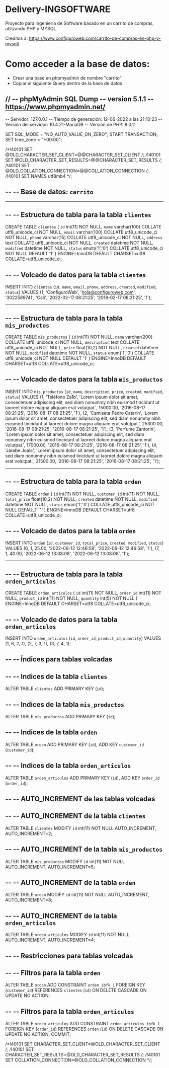 # Delivery-INGSOFTWARE

Proyecto para ingenieria de Software basado en un carrito de compras, utilizando PHP y MYSQL

Creditos a: https://www.configuroweb.com/carrito-de-compras-en-php-y-mysql/

# Como acceder a la base de datos:

* Crear una base en phpmyadmin de nombre "carrito"
* Copiar el siguiente Query dentro de la base de datos

//
-- phpMyAdmin SQL Dump
-- version 5.1.1
-- https://www.phpmyadmin.net/
--
-- Servidor: 127.0.0.1
-- Tiempo de generación: 12-06-2022 a las 21:10:23
-- Versión del servidor: 10.4.21-MariaDB
-- Versión de PHP: 8.0.11

SET SQL_MODE = "NO_AUTO_VALUE_ON_ZERO";
START TRANSACTION;
SET time_zone = "+00:00";


/*!40101 SET @OLD_CHARACTER_SET_CLIENT=@@CHARACTER_SET_CLIENT */;
/*!40101 SET @OLD_CHARACTER_SET_RESULTS=@@CHARACTER_SET_RESULTS */;
/*!40101 SET @OLD_COLLATION_CONNECTION=@@COLLATION_CONNECTION */;
/*!40101 SET NAMES utf8mb4 */;

--
-- Base de datos: `carrito`
--

-- --------------------------------------------------------

--
-- Estructura de tabla para la tabla `clientes`
--

CREATE TABLE `clientes` (
  `id` int(11) NOT NULL,
  `name` varchar(100) COLLATE utf8_unicode_ci NOT NULL,
  `email` varchar(100) COLLATE utf8_unicode_ci NOT NULL,
  `phone` varchar(15) COLLATE utf8_unicode_ci NOT NULL,
  `address` text COLLATE utf8_unicode_ci NOT NULL,
  `created` datetime NOT NULL,
  `modified` datetime NOT NULL,
  `status` enum('1','0') COLLATE utf8_unicode_ci NOT NULL DEFAULT '1'
) ENGINE=InnoDB DEFAULT CHARSET=utf8 COLLATE=utf8_unicode_ci;

--
-- Volcado de datos para la tabla `clientes`
--

INSERT INTO `clientes` (`id`, `name`, `email`, `phone`, `address`, `created`, `modified`, `status`) VALUES
(1, 'ConfiguroWeb', 'hola@configuroweb.com', '3022589741', 'Cali', '2022-02-17 08:21:25', '2018-02-17 08:21:25', '1');

-- --------------------------------------------------------

--
-- Estructura de tabla para la tabla `mis_productos`
--

CREATE TABLE `mis_productos` (
  `id` int(11) NOT NULL,
  `name` varchar(200) COLLATE utf8_unicode_ci NOT NULL,
  `description` text COLLATE utf8_unicode_ci NOT NULL,
  `price` float(10,2) NOT NULL,
  `created` datetime NOT NULL,
  `modified` datetime NOT NULL,
  `status` enum('1','0') COLLATE utf8_unicode_ci NOT NULL DEFAULT '1'
) ENGINE=InnoDB DEFAULT CHARSET=utf8 COLLATE=utf8_unicode_ci;

--
-- Volcado de datos para la tabla `mis_productos`
--

INSERT INTO `mis_productos` (`id`, `name`, `description`, `price`, `created`, `modified`, `status`) VALUES
(1, 'Teléfono Za1b', 'Lorem ipsum dolor sit amet, consectetuer adipiscing elit, sed diam nonummy nibh euismod tincidunt ut laoreet dolore magna aliquam erat volutpat.', 15000.00, '2016-08-17 08:21:25', '2016-08-17 08:21:25', '1'),
(2, 'Camiseta Pedro Catarín', 'Lorem ipsum dolor sit amet, consectetuer adipiscing elit, sed diam nonummy nibh euismod tincidunt ut laoreet dolore magna aliquam erat volutpat.', 25300.00, '2016-08-17 08:21:25', '2016-08-17 08:21:25', '1'),
(3, 'Perfume Zantorín', 'Lorem ipsum dolor sit amet, consectetuer adipiscing elit, sed diam nonummy nibh euismod tincidunt ut laoreet dolore magna aliquam erat volutpat.', 17000.00, '2016-08-17 08:21:25', '2016-08-17 08:21:25', '1'),
(4, 'Jarabe Joala', 'Lorem ipsum dolor sit amet, consectetuer adipiscing elit, sed diam nonummy nibh euismod tincidunt ut laoreet dolore magna aliquam erat volutpat.', 21500.00, '2016-08-17 08:21:25', '2016-08-17 08:21:25', '1');

-- --------------------------------------------------------

--
-- Estructura de tabla para la tabla `orden`
--

CREATE TABLE `orden` (
  `id` int(11) NOT NULL,
  `customer_id` int(11) NOT NULL,
  `total_price` float(10,2) NOT NULL,
  `created` datetime NOT NULL,
  `modified` datetime NOT NULL,
  `status` enum('1','0') COLLATE utf8_unicode_ci NOT NULL DEFAULT '1'
) ENGINE=InnoDB DEFAULT CHARSET=utf8 COLLATE=utf8_unicode_ci;

--
-- Volcado de datos para la tabla `orden`
--

INSERT INTO `orden` (`id`, `customer_id`, `total_price`, `created`, `modified`, `status`) VALUES
(6, 1, 25.00, '2022-06-12 12:46:58', '2022-06-12 12:46:58', '1'),
(7, 1, 40.00, '2022-06-12 13:08:08', '2022-06-12 13:08:08', '1');

-- --------------------------------------------------------

--
-- Estructura de tabla para la tabla `orden_articulos`
--

CREATE TABLE `orden_articulos` (
  `id` int(11) NOT NULL,
  `order_id` int(11) NOT NULL,
  `product_id` int(11) NOT NULL,
  `quantity` int(5) NOT NULL
) ENGINE=InnoDB DEFAULT CHARSET=utf8 COLLATE=utf8_unicode_ci;

--
-- Volcado de datos para la tabla `orden_articulos`
--

INSERT INTO `orden_articulos` (`id`, `order_id`, `product_id`, `quantity`) VALUES
(1, 6, 2, 1),
(2, 7, 3, 1),
(3, 7, 4, 1);

--
-- Índices para tablas volcadas
--

--
-- Indices de la tabla `clientes`
--
ALTER TABLE `clientes`
  ADD PRIMARY KEY (`id`);

--
-- Indices de la tabla `mis_productos`
--
ALTER TABLE `mis_productos`
  ADD PRIMARY KEY (`id`);

--
-- Indices de la tabla `orden`
--
ALTER TABLE `orden`
  ADD PRIMARY KEY (`id`),
  ADD KEY `customer_id` (`customer_id`);

--
-- Indices de la tabla `orden_articulos`
--
ALTER TABLE `orden_articulos`
  ADD PRIMARY KEY (`id`),
  ADD KEY `order_id` (`order_id`);

--
-- AUTO_INCREMENT de las tablas volcadas
--

--
-- AUTO_INCREMENT de la tabla `clientes`
--
ALTER TABLE `clientes`
  MODIFY `id` int(11) NOT NULL AUTO_INCREMENT, AUTO_INCREMENT=2;

--
-- AUTO_INCREMENT de la tabla `mis_productos`
--
ALTER TABLE `mis_productos`
  MODIFY `id` int(11) NOT NULL AUTO_INCREMENT, AUTO_INCREMENT=5;

--
-- AUTO_INCREMENT de la tabla `orden`
--
ALTER TABLE `orden`
  MODIFY `id` int(11) NOT NULL AUTO_INCREMENT, AUTO_INCREMENT=8;

--
-- AUTO_INCREMENT de la tabla `orden_articulos`
--
ALTER TABLE `orden_articulos`
  MODIFY `id` int(11) NOT NULL AUTO_INCREMENT, AUTO_INCREMENT=4;

--
-- Restricciones para tablas volcadas
--

--
-- Filtros para la tabla `orden`
--
ALTER TABLE `orden`
  ADD CONSTRAINT `orden_ibfk_1` FOREIGN KEY (`customer_id`) REFERENCES `clientes` (`id`) ON DELETE CASCADE ON UPDATE NO ACTION;

--
-- Filtros para la tabla `orden_articulos`
--
ALTER TABLE `orden_articulos`
  ADD CONSTRAINT `orden_articulos_ibfk_1` FOREIGN KEY (`order_id`) REFERENCES `orden` (`id`) ON DELETE CASCADE ON UPDATE NO ACTION;
COMMIT;

/*!40101 SET CHARACTER_SET_CLIENT=@OLD_CHARACTER_SET_CLIENT */;
/*!40101 SET CHARACTER_SET_RESULTS=@OLD_CHARACTER_SET_RESULTS */;
/*!40101 SET COLLATION_CONNECTION=@OLD_COLLATION_CONNECTION */;

